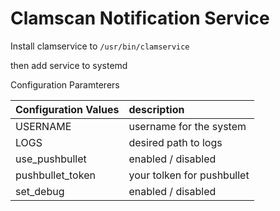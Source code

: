 # Clamscan Notification Service

Install clamservice to `/usr/bin/clamservice`

then add service to systemd

Configuration Paramterers

Configuration Values | description
:--- | :---
USERNAME | username for the system
LOGS | desired path to logs
use_pushbullet | enabled / disabled
pushbullet_token | your tolken for pushbullet
set_debug | enabled / disabled
